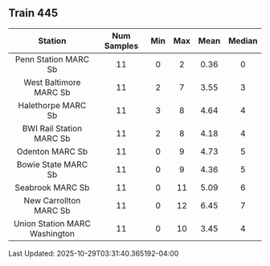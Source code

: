 ## Train 445

| Station | Num Samples | Min | Max | Mean | Median |
| :-----: | :---------: | :-: | :-: | :--: | :----: |
| Penn Station MARC Sb | 11 | 0 | 2 | 0.36 | 0 |
| West Baltimore MARC Sb | 11 | 2 | 7 | 3.55 | 3 |
| Halethorpe MARC Sb | 11 | 3 | 8 | 4.64 | 4 |
| BWI Rail Station MARC Sb | 11 | 2 | 8 | 4.18 | 4 |
| Odenton MARC Sb | 11 | 0 | 9 | 4.73 | 5 |
| Bowie State MARC Sb | 11 | 0 | 9 | 4.36 | 5 |
| Seabrook MARC Sb | 11 | 0 | 11 | 5.09 | 6 |
| New Carrollton MARC Sb | 11 | 0 | 12 | 6.45 | 7 |
| Union Station MARC Washington | 11 | 0 | 10 | 3.45 | 4 |


Last Updated: 2025-10-29T03:31:40.365192-04:00